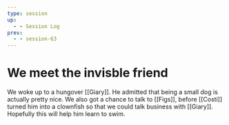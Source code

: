 ```yaml
---
type: session
up:
  - - Session Log
prev:
  - - session-63
---
```


# We meet the invisble friend

We woke up to a hungover [[Giary]]. He admitted that being a small dog is actually pretty nice. We also got a chance to talk to [[Figs]], before [[Costi]] turned him into a clownfish so that we could talk business with [[Giary]]. Hopefully this will help him learn to swim.

